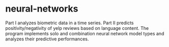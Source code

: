 # neural-networks
Part I analyzes biometric data in a time series. Part II predicts positivity/negativity of yelp reviews based on language content. The program implements solo and combination neural network model types and analyzes their predictive performances.

